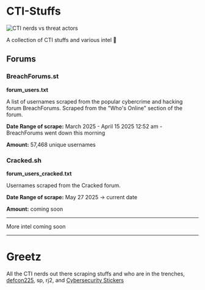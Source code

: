 # CTI-Stuffs

![CTI nerds vs threat actors](https://i.imgur.com/SP93Ph5.png)

A collection of CTI stuffs and various intel 📃

## Forums

### BreachForums.st

**forum_users.txt**

A list of usernames scraped from the popular cybercrime and hacking forum BreachForums. Scraped from the "Who's Online" section of the forum.

**Date Range of scrape:** March 2025 - April 15 2025 12:52 am - BreachForums went down this morning

**Amount:** 57,468 unique usernames

### Cracked.sh

**forum_users_cracked.txt**

Usernames scraped from the Cracked forum.

**Date Range of scrape:** May 27 2025 -> current date

**Amount:** coming soon

----

 More intel coming soon


----

# Greetz

All the CTI nerds out there scraping stuffs and who are in the trenches, [defcon225](https://defcon225.org/), sp, rj2, and [Cybersecurity Stickers](https://cybersecuritystickers.com/)
